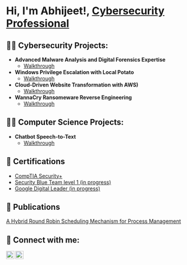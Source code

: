 <h1>Hi, I'm Abhijeet!, <a href="https://www.linkedin.com/in/abhijeetm9/">Cybersecurity Professional</a> </h1>

<h2>👨‍💻 Cybersecurity Projects:</h2>

- <b>Advanced Malware Analysis and Digital Forensics Expertise</b>
  - <a href="https://github.com/MarikalAbhijeet/DigitalForensics" target="_blank">Walkthrough</a>
- <b>Windows Privilege Escalation with Local Potato	</b>
  - [Walkthrough](https://github.com/MarikalAbhijeet/Localpotatoexploit)
- <b>Cloud-Driven Website Transformation with AWS)</b>
  - [Walkthrough](https://github.com/MarikalAbhijeet/AWS-CloudMigration) <b></b></i>
- <b>WannaCry Ransomeware Reverse Engineering	</b>
  - [Walkthrough]()

<h2>👨‍💻 Computer Science Projects:</h2>

- <b>Chatbot Speech-to-Text</b>
  - <a href="https://github.com/MarikalAbhijeet/DigitalForensics" target="_blank">Walkthrough</a>

<h2>📜 Certifications</h2>

- [CompTIA Security+](https://www.credly.com/badges/a65a6645-dfe1-45c8-8283-f1fc3152fcd7)
- [Security Blue Team level 1 (in progress)](https://www.securityblue.team/why-btl1)
- [Google Digital Leader (in progress)]()

<h2>📜 Publications</h2>

[A Hybrid Round Robin Scheduling Mechanism for Process Management](https://www.ijcaonline.org/archives/volume177/number36/31139-2020919851)




 

<h2> 🤳 Connect with me:</h2>

<!--[<img align="left" alt="JoshMadakor | YouTube" width="22px" src="https://cdn.jsdelivr.net/npm/simple-icons@v3/icons/youtube.svg" />][youtube]-->
[<img align="left" alt="JoshMadakor | Twitter" width="22px" src="https://cdn.jsdelivr.net/npm/simple-icons@v3/icons/twitter.svg" />][twitter]
[<img align="left" alt="JoshMadakor | LinkedIn" width="22px" src="https://cdn.jsdelivr.net/npm/simple-icons@v3/icons/linkedin.svg" />][linkedin]
<!--[<img align="left" alt="JoshMadakor | Instagram" width="22px" src="https://cdn.jsdelivr.net/npm/simple-icons@v3/icons/instagram.svg" />][instagram]-->

[twitter]: https://twitter.com/MarikalAbhijeet
[linkedin]: https://www.linkedin.com/in/abhijeetm9/
[youtube]: 
[instagram]:


<!--
**joshmadakor1/joshmadakor1** is a ✨ _special_ ✨ repository because its `README.md` (this file) appears on your GitHub profile.

Here are some ideas to get you started:

- 🔭 I’m currently working on ...
- 🌱 I’m currently learning ...
- 👯 I’m looking to collaborate on ...
- 🤔 I’m looking for help with ...
- 💬 Ask me about ...
- 📫 How to reach me: ...
- 😄 Pronouns: ...
- ⚡ Fun fact: ...
-->
